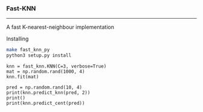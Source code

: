
### Fast-KNN
---

A fast K-nearest-neighbour implementation

Installing

```bash
make fast_knn_py
python3 setup.py install
``` 


```python3
knn = fast_knn.KNN(C=3, verbose=True)
mat = np.random.rand(1000, 4)
knn.fit(mat)

pred = np.random.rand(10, 4)
print(knn.predict_knn(pred, 2))
print()
print(knn.predict_cent(pred))
```


